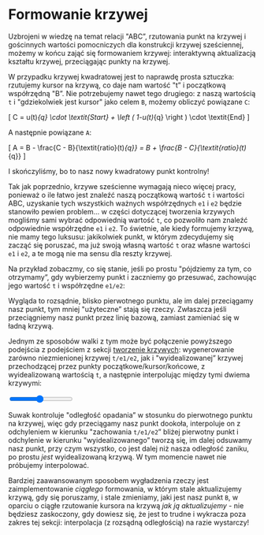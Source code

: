 # Formowanie krzywej

Uzbrojeni w wiedzę na temat relacji "ABC”, rzutowania punkt na krzywej i gościnnych wartości pomocniczych dla konstrukcji krzywej sześciennej, możemy w końcu zająć się formowaniem krzywej: interaktywną aktualizacją kształtu krzywej, przeciągając punkty na krzywej.

W przypadku krzywej kwadratowej jest to naprawdę prosta sztuczka: rzutujemy kursor na krzywą, co daje nam wartość "t” i początkową współrzędną "B”. Nie potrzebujemy nawet tego drugiego: z naszą wartością `t` i "gdziekolwiek jest kursor" jako celem `B`, możemy obliczyć powiązane `C`:

\[
  C = u(t)_{q} \cdot \textit{Start} + \left ( 1-u(t)_{q} \right ) \cdot \textit{End}
\]

A następnie powiązane `A`:

\[
  A = B - \frac{C - B}{\textit{ratio}(t)_{q}} = B + \frac{B - C}{\textit{ratio}(t)_{q}}
\]

I skończyliśmy, bo to nasz nowy kwadratowy punkt kontrolny!

<graphics-element title="Molding a quadratic Bézier curve" width="825" src="./molding.js" data-type="quadratic"></graphics-element>

Tak jak poprzednio, krzywe sześcienne wymagają nieco więcej pracy, ponieważ o ile łatwo jest znaleźć naszą początkową wartość `t` i wartości ABC, uzyskanie tych wszystkich ważnych współrzędnych `e1` i `e2` 
będzie stanowiło pewien problem... w części dotyczącej tworzenia krzywych mogliśmy sami wybrać odpowiednią wartość `t`, co pozwoliło nam znaleźć odpowiednie współrzędne `e1` i `e2`. To świetnie, ale kiedy formujemy krzywą, nie mamy tego luksusu: jakikolwiek punkt, w którym zdecydujemy się zacząć się poruszać, ma już swoją własną wartość `t` oraz własne wartości `e1` i `e2`, a te mogą nie ma sensu dla reszty krzywej.

Na przykład zobaczmy, co się stanie, jeśli po prostu "pójdziemy za tym, co otrzymamy”, gdy wybierzemy punkt i zaczniemy go przesuwać, zachowując jego wartość `t` i współrzędne `e1/e2`:

<graphics-element title="Formowanie sześciennej krzywej Béziera" width="825" src="./molding.js" data-type="cubic"></graphics-element>

Wygląda to rozsądnie, blisko pierwotnego punktu, ale im dalej przeciągamy nasz punkt, tym mniej "użyteczne” stają się rzeczy. Zwłaszcza jeśli przeciągniemy nasz punkt przez linię bazową, zamiast zamieniać się w ładną krzywą.

Jednym ze sposobów walki z tym może być połączenie powyższego podejścia z podejściem z sekcji [tworzenie krzywych](#pointcurves): wygenerowanie zarówno niezmienionej krzywej `t/e1/e2`, jak i "wyidealizowanej” krzywej przechodzącej przez punkty początkowe/kursor/końcowe, z wyidealizowaną wartością `t`, a następnie interpolując między tymi dwiema krzywymi:

<graphics-element title="Formowanie sześciennej krzywej Béziera" width="825" src="./molding.js" data-type="cubic" data-interpolated="true">
  <input type="range" min="10" max="200" step="1" value="100" class="slide-control">
</graphics-element>

Suwak kontroluje "odległość opadania” w stosunku do pierwotnego punktu na krzywej, więc gdy przeciągamy nasz punkt dookoła, interpoluje on z odchyleniem w kierunku "zachowania `t/e1/e2`” bliżej pierwotny punkt i odchylenie w kierunku "wyidealizowanego” tworzą się, im dalej odsuwamy nasz punkt, przy czym wszystko, co jest dalej niż nasza odległość zaniku, po prostu _jest_ wyidealizowaną krzywą. W tym momencie nawet nie próbujemy interpolować.

Bardziej zaawansowanym sposobem wygładzenia rzeczy jest zaimplementowanie _ciągłego_ formowania, w którym stale aktualizujemy krzywą, gdy się poruszamy, i stale zmieniamy, jaki jest nasz punkt `B`, w oparciu o ciągłe rzutowanie kursora na krzywą _jak ją aktualizujemy_ - nie będziesz zaskoczony, gdy dowiesz się, że jest to trudne i wykracza poza zakres tej sekcji: interpolacja (z rozsądną odległością) na razie wystarczy!
